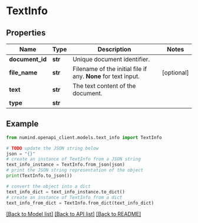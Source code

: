 # TextInfo


## Properties

Name | Type | Description | Notes
------------ | ------------- | ------------- | -------------
**document_id** | **str** | Unique document identifier. | 
**file_name** | **str** | Filename of the initial file if any.     **None** for text input. | [optional] 
**text** | **str** | The text content of the document. | 
**type** | **str** |  | 

## Example

```python
from numind.openapi_client.models.text_info import TextInfo

# TODO update the JSON string below
json = "{}"
# create an instance of TextInfo from a JSON string
text_info_instance = TextInfo.from_json(json)
# print the JSON string representation of the object
print(TextInfo.to_json())

# convert the object into a dict
text_info_dict = text_info_instance.to_dict()
# create an instance of TextInfo from a dict
text_info_from_dict = TextInfo.from_dict(text_info_dict)
```
[[Back to Model list]](../README.md#documentation-for-models) [[Back to API list]](../README.md#documentation-for-api-endpoints) [[Back to README]](../README.md)


